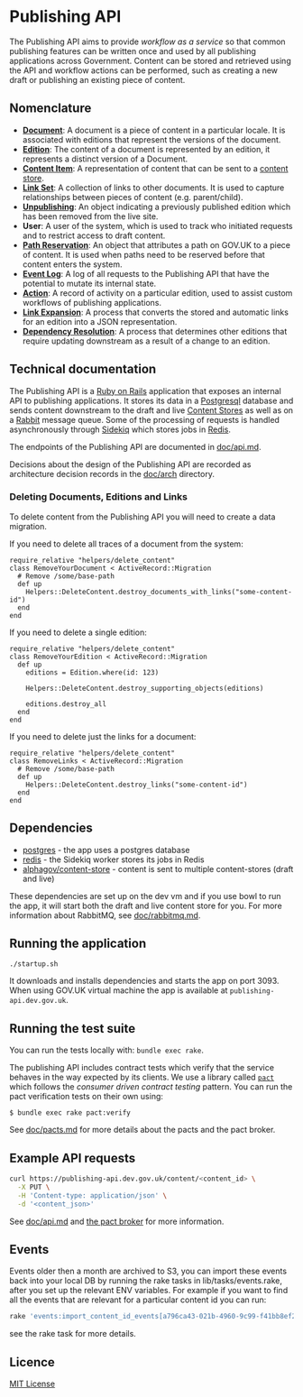 # Publishing API

The Publishing API aims to provide _workflow as a service_ so that common
publishing features can be written once and used by all publishing applications
across Government. Content can be stored and retrieved using the API and
workflow actions can be performed, such as creating a new draft or publishing an
existing piece of content.

## Nomenclature

- [**Document**](doc/model.md#document): A document is a piece of content in a
  particular locale. It is associated with editions that represent the versions
  of the document.
- [**Edition**](doc/model.md#edition): The content of a document is represented
  by an edition, it represents a distinct version of a Document.
- [**Content Item**][content-store-field-documentation]: A representation of
  content that can be sent to a [content store][content-store].
- [**Link Set**](doc/model.md#linkset): A collection of links to other
  documents. It is used to capture relationships between pieces of content
  (e.g. parent/child).
- [**Unpublishing**](doc/model.md#unpublishing): An object indicating a
  previously published edition which has been removed from the live site.
- **User**: A user of the system, which is used to track who initiated requests
  and to restrict access to draft content.
- [**Path Reservation**](doc/model.md#pathreservation): An object that
  attributes a path on GOV.UK to a piece of content. It is used when paths
  need to be reserved before that content enters the system.
- [**Event Log**](doc/model.md#event): A log of all requests to the Publishing
  API that have the potential to mutate its internal state.
- [**Action**](doc/model.md#action): A record of activity on a particular
  edition, used to assist custom workflows of publishing applications.
- [**Link Expansion**](doc/link-expansion.md): A process that converts the
  stored and automatic links for an edition into a JSON representation.
- [**Dependency Resolution**](doc/dependency-resolution.md): A process that
  determines other editions that require updating downstream as a result of a
  change to an edition.

## Technical documentation

The Publishing API is a [Ruby on Rails](http://rubyonrails.org/) application
that exposes an internal API to publishing applications. It stores its data in a
[Postgresql](http://www.postgresql.org/) database and sends content downstream
to the draft and live [Content Stores][content-store] as well as on a
[Rabbit](https://www.rabbitmq.com/) message queue. Some of the processing of
requests is handled asynchronously through [Sidekiq](http://sidekiq.org/)
which stores jobs in [Redis](http://redis.io/).

The endpoints of the Publishing API are documented in [doc/api.md](doc/api.md).

Decisions about the design of the Publishing API are recorded as architecture
decision records in the [doc/arch](doc/arch) directory.

### Deleting Documents, Editions and Links

To delete content from the Publishing API you will need to create a data
migration.

If you need to delete all traces of a document from the system:

```
require_relative "helpers/delete_content"
class RemoveYourDocument < ActiveRecord::Migration
  # Remove /some/base-path
  def up
    Helpers::DeleteContent.destroy_documents_with_links("some-content-id")
  end
end
```

If you need to delete a single edition:

```
require_relative "helpers/delete_content"
class RemoveYourEdition < ActiveRecord::Migration
  def up
    editions = Edition.where(id: 123)

    Helpers::DeleteContent.destroy_supporting_objects(editions)

    editions.destroy_all
  end
end
```

If you need to delete just the links for a document:

```
require_relative "helpers/delete_content"
class RemoveLinks < ActiveRecord::Migration
  # Remove /some/base-path
  def up
    Helpers::DeleteContent.destroy_links("some-content-id")
  end
end
```

## Dependencies

- [postgres](http://www.postgresql.org/) - the app uses a postgres database
- [redis](http://redis.io/) - the Sidekiq worker stores its jobs in Redis
- [alphagov/content-store][content-store] - content is sent to multiple
  content-stores (draft and live)

These dependencies are set up on the dev vm and if you use bowl to run the app,
it will start both the draft and live content store for you. For more
information about RabbitMQ, see [doc/rabbitmq.md](doc/rabbitmq.md).

## Running the application

`./startup.sh`

It downloads and installs dependencies and starts the app on port 3093.
When using GOV.UK virtual machine the app is available at
`publishing-api.dev.gov.uk`.

## Running the test suite

You can run the tests locally with: `bundle exec rake`.

The publishing API includes contract tests which verify that the service
behaves in the way expected by its clients. We use a library called
[`pact`][pact] which follows the *consumer driven contract testing* pattern.
You can run the pact verification tests on their own using:

```
$ bundle exec rake pact:verify
```

See [doc/pacts.md](doc/pacts.md) for more details about the pacts and the pact
broker.

## Example API requests

``` sh
curl https://publishing-api.dev.gov.uk/content/<content_id> \
  -X PUT \
  -H 'Content-type: application/json' \
  -d '<content_json>'
```

See [doc/api.md](doc/api.md) and [the pact broker][pact-broker-latest] for more
information.

## Events

Events older then a month are archived to S3, you can import these events back
into your local DB by running the rake tasks in lib/tasks/events.rake, after
you set up the relevant ENV variables. For example if you want to find all the
events that are relevant for a particular content id you can run:
```sh
rake 'events:import_content_id_events[a796ca43-021b-4960-9c99-f41bb8ef2266]'
```
see the rake task for more details.

## Licence

[MIT License](LICENSE)

[content-store]: https://github.com/alphagov/content-store
[content-store-field-documentation]: https://github.com/alphagov/content-store/blob/master/doc/content_item_fields.md
[pact]: https://github.com/realestate-com-au/pact
[pact-broker-latest]: https://pact-broker.dev.publishing.service.gov.uk/pacts/provider/Publishing%20API/consumer/GDS%20API%20Adapters/latest
